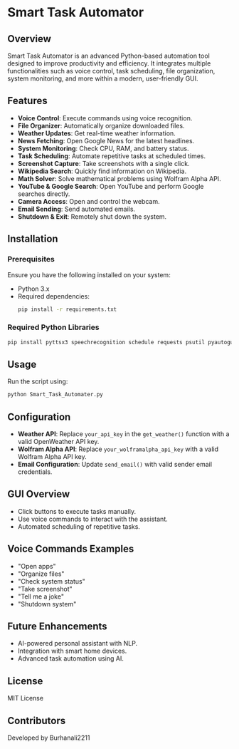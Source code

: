 # Smart Task Automator

## Overview
Smart Task Automator is an advanced Python-based automation tool designed to improve productivity and efficiency. It integrates multiple functionalities such as voice control, task scheduling, file organization, system monitoring, and more within a modern, user-friendly GUI.

## Features
- **Voice Control**: Execute commands using voice recognition.
- **File Organizer**: Automatically organize downloaded files.
- **Weather Updates**: Get real-time weather information.
- **News Fetching**: Open Google News for the latest headlines.
- **System Monitoring**: Check CPU, RAM, and battery status.
- **Task Scheduling**: Automate repetitive tasks at scheduled times.
- **Screenshot Capture**: Take screenshots with a single click.
- **Wikipedia Search**: Quickly find information on Wikipedia.
- **Math Solver**: Solve mathematical problems using Wolfram Alpha API.
- **YouTube & Google Search**: Open YouTube and perform Google searches directly.
- **Camera Access**: Open and control the webcam.
- **Email Sending**: Send automated emails.
- **Shutdown & Exit**: Remotely shut down the system.

## Installation
### Prerequisites
Ensure you have the following installed on your system:
- Python 3.x
- Required dependencies:
  ```sh
  pip install -r requirements.txt
  ```

### Required Python Libraries
```sh
pip install pyttsx3 speechrecognition schedule requests psutil pyautogui wolframalpha opencv-python smtplib
```

## Usage
Run the script using:
```sh
python Smart_Task_Automater.py
```

## Configuration
- **Weather API**: Replace `your_api_key` in the `get_weather()` function with a valid OpenWeather API key.
- **Wolfram Alpha API**: Replace `your_wolframalpha_api_key` with a valid Wolfram Alpha API key.
- **Email Configuration**: Update `send_email()` with valid sender email credentials.

## GUI Overview
- Click buttons to execute tasks manually.
- Use voice commands to interact with the assistant.
- Automated scheduling of repetitive tasks.

## Voice Commands Examples
- "Open apps"
- "Organize files"
- "Check system status"
- "Take screenshot"
- "Tell me a joke"
- "Shutdown system"

## Future Enhancements
- AI-powered personal assistant with NLP.
- Integration with smart home devices.
- Advanced task automation using AI.

## License
MIT License

## Contributors
Developed by Burhanali2211
